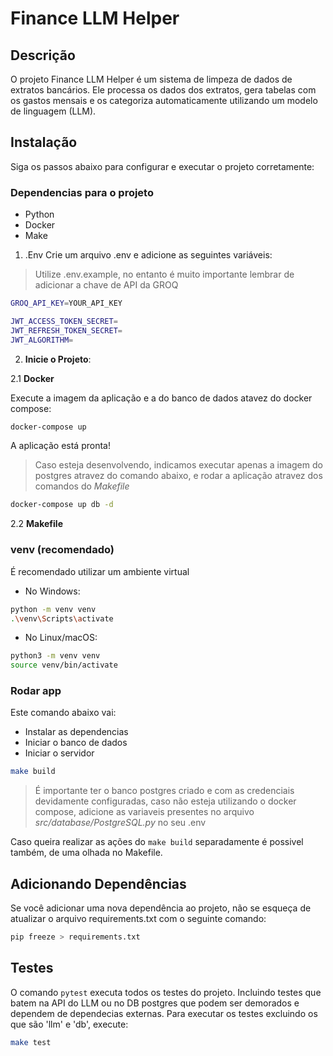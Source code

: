# Finance LLM Helper
## Descrição
O projeto Finance LLM Helper é um sistema de limpeza de dados de extratos bancários. Ele processa os dados dos extratos, gera tabelas com os gastos mensais e os categoriza automaticamente utilizando um modelo de linguagem (LLM).

## Instalação
Siga os passos abaixo para configurar e executar o projeto corretamente:

### Dependencias para o projeto
- Python
- Docker
- Make

1. .Env
Crie um arquivo .env e adicione as seguintes variáveis:
> Utilize .env.example, no entanto é muito importante lembrar de adicionar a chave de API da GROQ

```bash
GROQ_API_KEY=YOUR_API_KEY

JWT_ACCESS_TOKEN_SECRET= 
JWT_REFRESH_TOKEN_SECRET=
JWT_ALGORITHM=
```

2. **Inicie o Projeto**:

2.1 **Docker**

Execute a imagem da aplicação e a do banco de dados atavez do docker compose:

```bash
docker-compose up
```

A aplicação está pronta!

> Caso esteja desenvolvendo, indicamos executar apenas a imagem do postgres atravez do comando abaixo, e rodar a aplicação atravez dos comandos do *Makefile*

```bash
docker-compose up db -d
```

2.2 **Makefile**

### venv (recomendado)
É recomendado utilizar um ambiente virtual

- No Windows:
```bash
python -m venv venv
.\venv\Scripts\activate
```

- No Linux/macOS:
```bash
python3 -m venv venv
source venv/bin/activate
```

### Rodar app

Este comando abaixo vai:
- Instalar as dependencias
- Iniciar o banco de dados
- Iniciar o servidor

```bash
make build
```

> É importante ter o banco postgres criado e com as credenciais devidamente configuradas, caso não esteja utilizando o docker compose, adicione as variaveis presentes no arquivo *src/database/PostgreSQL.py* no seu .env

Caso queira realizar as ações do `make build` separadamente é possivel também, de uma olhada no Makefile.

## Adicionando Dependências
Se você adicionar uma nova dependência ao projeto, não se esqueça de atualizar o arquivo requirements.txt com o seguinte comando:

```bash
pip freeze > requirements.txt
```

## Testes
O comando `pytest` executa todos os testes do projeto. Incluindo testes que batem na API do LLM ou no DB postgres que podem ser demorados e dependem de dependecias externas.
Para executar os testes excluindo os que são 'llm' e 'db', execute:
```bash
make test
```